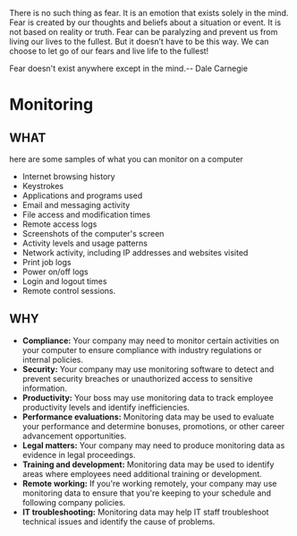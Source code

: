 There is no such thing as fear. It is an emotion that exists solely in the mind. Fear is created by our thoughts and beliefs about a situation or event. It is not based on reality or truth. Fear can be paralyzing and prevent us from living our lives to the fullest. But it doesn’t have to be this way. We can choose to let go of our fears and live life to the fullest!




Fear doesn't exist anywhere except in the mind.--
Dale Carnegie


# Monitoring

## WHAT

here are some samples of what you can monitor on a computer
- Internet browsing history
- Keystrokes 
- Applications and programs used
- Email and messaging activity
- File access and modification times
- Remote access logs
- Screenshots of the computer's screen
- Activity levels and usage patterns
- Network activity, including IP addresses and websites visited
- Print job logs
- Power on/off logs
- Login and logout times
- Remote control sessions.


## WHY

- **Compliance:** Your company may need to monitor certain activities on your computer to ensure compliance with industry regulations or internal policies.
- **Security:** Your company may use monitoring software to detect and prevent security breaches or unauthorized access to sensitive information.
- **Productivity:** Your boss may use monitoring data to track employee productivity levels and identify inefficiencies.
- **Performance evaluations:** Monitoring data may be used to evaluate your performance and determine bonuses, promotions, or other career advancement opportunities.
- **Legal matters:** Your company may need to produce monitoring data as evidence in legal proceedings.
- **Training and development:** Monitoring data may be used to identify areas where employees need additional training or development.
- **Remote working:** If you're working remotely, your company may use monitoring data to ensure that you're keeping to your schedule and following company policies.
- **IT troubleshooting:** Monitoring data may help IT staff troubleshoot technical issues and identify the cause of problems.
